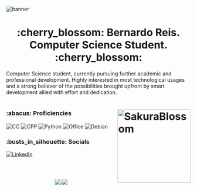 ![banner](https://i.imgur.com/qURfXXU.png)

<div>
  <h1 align="center"> :cherry_blossom: Bernardo Reis. Computer Science Student. :cherry_blossom: </h1>
  <p>Computer Science student, currently pursuing further academic and professional development. Highly interested in most technological usages and a strong believer of the possibilities brought upfront by smart development allied with effort and dedication.</p>
</div>
  
<div>
  <h1> <img align="right" alt="SakuraBlossom" height="200" src="https://31.media.tumblr.com/931093d04e7cf5d9b70fe23bbf61ba59/tumblr_mqejjcSLaZ1rwai13o1_500.gif">
</h1>
</div>

<div style="display: inline_block">
  <h3> :abacus: Proficiencies </h3>
  <img align="center" alt="CC" src="https://img.shields.io/badge/C-00599C?style=for-the-badge&logo=c&logoColor=white">
  <img align="center" alt="CPP" src="https://img.shields.io/badge/C%2B%2B-00599C?style=for-the-badge&logo=c%2B%2B&logoColor=white">
  <img align="center" alt="Python" src="https://img.shields.io/badge/Python-3776AB?style=for-the-badge&logo=python&logoColor=white">
  <img align="center" alt="Office" src="https://img.shields.io/badge/Microsoft_Office-D83B01?style=for-the-badge&logo=microsoft-office&logoColor=white">
  <img align="center" alt="Debian" src="https://img.shields.io/badge/Debian-A81D33?style=for-the-badge&logo=debian&logoColor=white">
  <h3> :busts_in_silhouette: Socials </h3>
  <a href="https://www.linkedin.com/in/bernardo-reis-de-almeida-005270216/"><img align="center" alt="LinkedIn" src="https://img.shields.io/badge/LinkedIn-0077B5?style=for-the-badge&logo=linkedin&logoColor=white"></a>
</div>

<div align="center">
  <h1></h1><br>
  <a href="https://github.com/anuraghazra/github-readme-stats">
  <img align="center" src="https://github-readme-stats.vercel.app/api?username=bereis01&show_icons=true&theme=radical" />
  </a>
  <a href="https://github.com/anuraghazra/convoychat">
  <img align="center" src="https://github-readme-stats.vercel.app/api/top-langs/?username=bereis01&theme=radical" />
</a>
</div>
